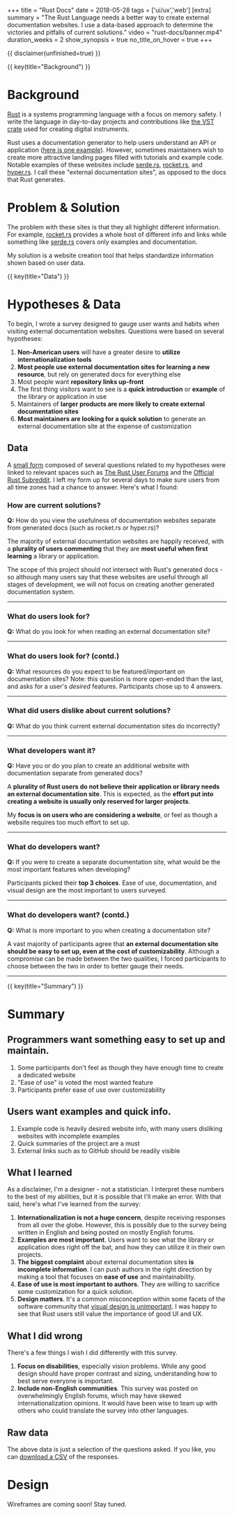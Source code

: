 +++
title = "Rust Docs"
date = 2018-05-28
tags = ['ui/ux','web']
[extra]
summary = "The Rust Language needs a better way to create external documentation websites.  I use a data-based approach to determine the victories and pitfalls of current solutions."
video = "rust-docs/banner.mp4"
duration_weeks = 2
show_synopsis = true
no_title_on_hover = true
+++

{{ disclaimer(unfinished=true) }}

{{ key(title="Background") }}

# Background
[Rust](https://www.rust-lang.org/en-US/) is a systems programming language with a focus on memory safety.  I write the language in day-to-day projects and contributions like [the VST crate](https://github.com/rust-dsp/rust-vst) used for creating digital instruments.

Rust uses a documentation generator to help users understand an API or application ([here is one example](https://docs.rs/rand/0.5.0/rand/)).  However, sometimes maintainers wish to create more attractive landing pages filled with tutorials and example code.  Notable examples of these websites include [serde.rs](http://serde.rs/), [rocket.rs](https://rocket.rs), and [hyper.rs](https://hyper.rs/).  I call these "external documentation sites", as opposed to the  docs that Rust generates.

# Problem & Solution
The problem with these sites is that they all highlight different information.  For example, [rocket.rs](https://rocket.rs) provides a whole host of different info and links while something like [serde.rs](http://serde.rs/) covers only examples and documentation.

My solution is a website creation tool that helps standardize information shown based on user data.

{{ key(title="Data") }}
# Hypotheses & Data

To begin, I wrote a survey designed to gauge user wants and habits when visiting external documentation websites.  Questions were based on several hypotheses:

1. **Non-American users** will have a greater desire to **utilize internationalization tools**
2. **Most people use external documentation sites for learning a new resource**, but rely on generated docs for everything else
3. Most people want **repository links up-front**
4. The first thing visitors want to see is a **quick introduction** or **example** of the library or application in use
5. Maintainers of **larger products are more likely to create external documentation sites**
6. **Most maintainers are looking for a quick solution** to generate an external documentation site at the expense of customization

## Data
A [small form](https://docs.google.com/forms/d/1iHLJ7z6liQ5KY46WIZCklKzxIT7BGz9p2whxceBjVvQ/) composed of several questions related to my hypotheses were linked to relevant spaces such as [The Rust User Forums](http://users.rust-lang.org) and the [Official Rust Subreddit](https://www.reddit.com/r/rust).  I left my form up for several days to make sure users from all time zones had a chance to answer.  Here's what I found:

### How are current solutions?
**Q:** How do you view the usefulness of documentation websites separate from generated docs (such as rocket.rs or hyper.rs)?

<canvas class="chart" id="chart-1"></canvas>

The majority of external documentation websites are happily received, with a **plurality of users commenting** that they are **most useful when first learning** a library or application.

The scope of this project should not intersect with Rust's generated docs - so although many users say that these websites are useful through all stages of development, we will not focus on creating another generated documentation system.

---

### What do users look for?
**Q:** What do you look for when reading an external documentation site?

<canvas class="chart" id="chart-5"></canvas>

---

### What do users look for? (contd.)
**Q:** What resources do you expect to be featured/important on documentation sites?  Note: this question is more open-ended than the last, and asks for a user's *desired* features.  Participants chose up to 4 answers.

<canvas class="chart" id="chart-6"></canvas>

---

### What did users dislike about current solutions?
**Q:** What do you think current external documentation sites do incorrectly?

<canvas class="chart" id="chart-7"></canvas>

---

### What developers want it?
**Q:** Have you or do you plan to create an additional website with documentation separate from generated docs?

<canvas class="chart" id="chart-2"></canvas>

A **plurality of Rust users do not believe their application or library needs an external documentation site**.  This is expected, as the **effort put into creating a website is usually only reserved for larger projects**.  

My **focus is on users who are considering a website**, or feel as though a website requires too much effort to set up.

---

### What do developers want?
**Q:** If you were to create a separate documentation site, what would be the most important features when developing?

<canvas class="chart" id="chart-3"></canvas>

Participants picked their **top 3 choices**.  Ease of use, documentation, and visual design are the most important to users surveyed.  

---

### What do developers want? (contd.)
**Q:** What is more important to you when creating a documentation site?

<canvas class="chart" id="chart-4"></canvas>

A vast majority of participants agree that **an external documentation site should be easy to set up, even at the cost of customizability**.  Although a compromise can be made between the two qualities, I forced participants to choose between the two in order to better gauge their needs.

---

{{ key(title="Summary") }}
# Summary

## Programmers want something easy to set up and maintain.

1. Some participants don't feel as though they have enough time to create a dedicated website
2. "Ease of use" is voted the most wanted feature 
3. Participants prefer ease of use over customizability 

## Users want examples and quick info.

1. Example code is heavily desired website info, with many users disliking websites with incomplete examples
2. Quick summaries of the project are a must
3. External links such as to GitHub should be readily visible

## What I learned

As a disclaimer, I'm a designer - not a statistician.  I interpret these numbers to the best of my abilities, but it is possible that I'll make an error.  With that said, here's what I've learned from the survey:

1. **Internationalization is not a huge concern**, despite receiving responses from all over the globe.  However, this is possibly due to the survey being written in English and being posted on mostly English forums.
2. **Examples are most important**.  Users want to see what the library or application does right off the bat, and how they can utilize it in their own projects.
3. **The biggest complaint** about external documentation sites **is incomplete information**.  I can push authors in the right direction by making a tool that focuses on **ease of use** and maintainability. 
4. **Ease of use is most important to authors**.  They are willing to sacrifice some customization for a quick solution.
5. **Design matters**.  It's a common misconception within some facets of the software community that [visual design is unimportant](https://groups.google.com/forum/#!msg/golang-nuts/hJHCAaiL0so/kG3BHV6QFfIJ).  I was happy to see that Rust users still value the importance of good UI and UX.

## What I did wrong

There's a few things I wish I did differently with this survey.

1. **Focus on disabilities**, especially vision problems.  While any good design should have proper contrast and sizing, understanding how to best serve everyone is important.
2. **Include non-English communities**.  This survey was posted on overwhelmingly English forums, which may have skewed internationalization opinions.  It would have been wise to team up with others who could translate the survey into other languages.

## Raw data
The above data is just a selection of the questions asked.  If you like, you can [download a CSV](/media/projects/rust-docs/rust-docs-responses.csv) of the responses.

# Design
Wireframes are coming soon!  Stay tuned.

<!-- put all our chart data here! -->
<script>
    var bgcolor = [
        'rgba(246, 129, 110, 0.5)',
        'rgba(234, 121, 144, 0.5)',
        'rgba(199, 126, 173, 0.5)',
        'rgba(147, 136, 185, 0.5)',
        'rgba(86, 142, 178, 0.5)',
        'rgba(27, 143, 152, 0.5)']
    var bdrcolor = [
        'rgba(246, 129, 110, 0.8)',
        'rgba(234, 121, 144, 0.8)',
        'rgba(199, 126, 173, 0.8)',
        'rgba(147, 136, 185, 0.8)',
        'rgba(86, 142, 178, 0.8)',
        'rgba(27, 143, 152, 0.8)']
    // Have you or do you plan to create an additional website with documentation separate from generated docs?
    new Chart(document.getElementById("chart-1").getContext('2d'), {
        type: 'pie',
        data: {
            labels: [
                "No, I do not believe my library or application needs one", 
                "Maybe. It is still something to consider.", 
                "Yes, I plan on creating a separate site or have already created one.", 
                "No, I do not have the time to do so", 
                "No (other reasons)"],
            datasets: [{
                data: [25, 19, 7, 9, 1],
                backgroundColor: bgcolor,
                borderColor: bdrcolor,
                borderWidth: 1
            }]
        }
    });
    // How do you view the usefulness of documentation websites separate from generated docs (such as https://rocket.rs/ or https://hyper.rs)?
    new Chart(document.getElementById("chart-2").getContext('2d'), {
        type: 'pie',
        data: {
            labels: [
                "They are helpful through all stages of development including learning and implementation", 
                "They are helpful only when learning a new resource", 
                "They are largely unhelpful but sometimes have good examples", 
                "They are a confusing and poor resource"],
            datasets: [{
                data: [27, 34, 9, 2],
                backgroundColor: bgcolor,
                borderColor: bdrcolor,
                borderWidth: 1
            }]
        }
    });
    // If you were to create a separate documentation site, what would be the most important features when developing?
    new Chart(document.getElementById("chart-3").getContext('2d'), {
        type: 'bar',
        data: {
            labels: [
                "Easy to set up", 
                "Well documented", 
                "Visually stunning", 
                "Customizable",
                "Multilingual",
                "Interactive (forums, etc.)"],
            datasets: [{
                data: [52, 41, 16, 6, 2, 1],
                backgroundColor: bgcolor,
                borderColor: bdrcolor,
                borderWidth: 1,
                label: "Number of votes"
            }]
        }
    });
    // What is more important to you when creating a documentation site (separate from generated docs)?
    new Chart(document.getElementById("chart-4").getContext('2d'), {
        type: 'polarArea',
        data: {
            labels: [
                "Easy to set up (with less customization)", 
                "Fully customizable (with less ease of use)"
                ],
            datasets: [{
                data: [50, 11],
                backgroundColor: bgcolor,
                borderColor: bdrcolor,
                borderWidth: 1,
                label: "Number of votes"
            }]
        }
    });
    // What was your reason for using this site?
    new Chart(document.getElementById("chart-5").getContext('2d'), {
        type: 'bar',
        data: {
            labels: [
                "Example code", 
                "Features summary",
                "External links",
                "Other"
                ],
            datasets: [{
                data: [51, 42, 17, 2],
                backgroundColor: bgcolor,
                borderColor: bdrcolor,
                borderWidth: 1,
                label: "Number of votes"
            }]
        }
    });
    // What resources do you expect to be featured/important on documentation sites 
    new Chart(document.getElementById("chart-6").getContext('2d'), {
        type: 'bar',
        data: {
            labels: [
                "Example code", 
                "Link to source code",
                "Features summary",
                "Link to docs",
                "Progress updates",
                "Maintenance status",
                "Full documentation",
                "Sponsors",
                "How to add a library to a project",
                "Other"
                ],
            datasets: [{
                data: [62, 52, 51, 48, 31, 22, 15, 14, 9, 11],
                backgroundColor: bgcolor,
                borderColor: bdrcolor,
                borderWidth: 1,
                label: "Number of votes"
            }]
        }
    });
    // What do you think the site did incorrectly?
    new Chart(document.getElementById("chart-7").getContext('2d'), {
        type: 'bar',
        data: {
            labels: [
                "Incomplete", 
                "Poor examples",
                "Generated docs were more useful",
                "Poor design",
                "Required JavaScript",
                "Slow to load"
                ],
            datasets: [{
                data: [21, 20, 7, 5, 5, 1],
                backgroundColor: bgcolor,
                borderColor: bdrcolor,
                borderWidth: 1,
                label: "Number of votes"
            }]
        }
    });
</script>